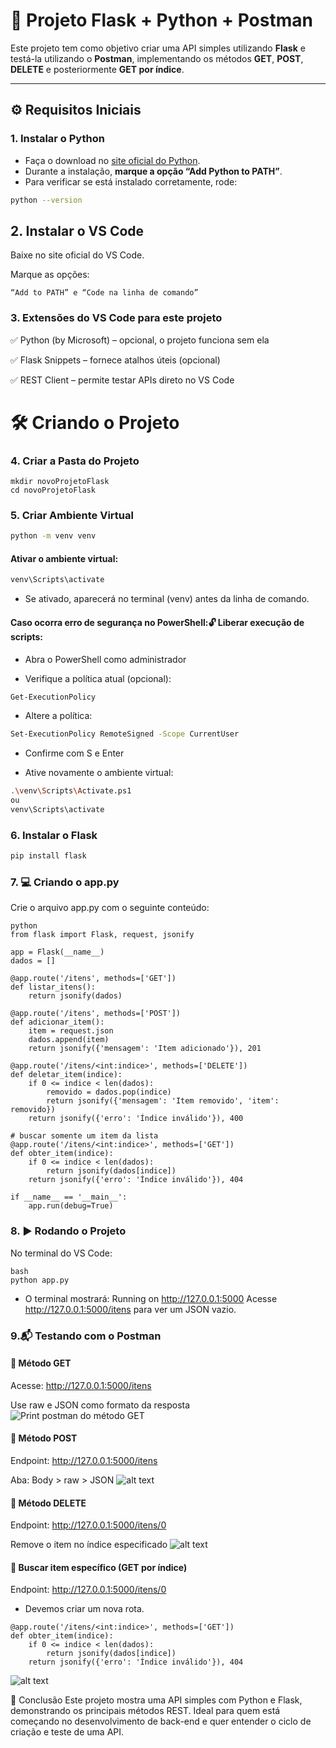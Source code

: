 # 🐍 Projeto Flask + Python + Postman

Este projeto tem como objetivo criar uma API simples utilizando **Flask** e testá-la utilizando o **Postman**, implementando os métodos **GET**, **POST**, **DELETE** e posteriormente **GET por índice**.

---

## ⚙️ Requisitos Iniciais

### 1. Instalar o Python

- Faça o download no [site oficial do Python](https://www.python.org/).
- Durante a instalação, **marque a opção “Add Python to PATH”**.
- Para verificar se está instalado corretamente, rode:

```bash
python --version
```
## 2. Instalar o VS Code
Baixe no site oficial do VS Code.

Marque as opções:

    “Add to PATH” e “Code na linha de comando”

### 3. Extensões do VS Code para este projeto
✅ Python (by Microsoft) – opcional, o projeto funciona sem ela

✅ Flask Snippets – fornece atalhos úteis (opcional)

✅ REST Client – permite testar APIs direto no VS Code

# 🛠️ Criando o Projeto
### 4. Criar a Pasta do Projeto
    mkdir novoProjetoFlask
    cd novoProjetoFlask

### 5. Criar Ambiente Virtual
```bash
python -m venv venv
```
    
#### Ativar o ambiente virtual:

```bash
venv\Scripts\activate
```
- Se ativado, aparecerá no terminal (venv) antes da linha de comando.

#### Caso ocorra erro de segurança no PowerShell:🔓 Liberar execução de scripts:
- Abra o PowerShell como administrador

- Verifique a política atual (opcional):

```bash
Get-ExecutionPolicy
```
- Altere a política:

```bash
Set-ExecutionPolicy RemoteSigned -Scope CurrentUser
```
- Confirme com S e Enter

- Ative novamente o ambiente virtual:

```bash
.\venv\Scripts\Activate.ps1
ou
venv\Scripts\activate 
```

### 6. Instalar o Flask
```bash
pip install flask
```
### 7. 💻 Criando o app.py
Crie o arquivo app.py com o seguinte conteúdo:
```
python
from flask import Flask, request, jsonify

app = Flask(__name__)
dados = []

@app.route('/itens', methods=['GET'])
def listar_itens():
    return jsonify(dados)

@app.route('/itens', methods=['POST'])
def adicionar_item():
    item = request.json
    dados.append(item)
    return jsonify({'mensagem': 'Item adicionado'}), 201

@app.route('/itens/<int:indice>', methods=['DELETE'])
def deletar_item(indice):
    if 0 <= indice < len(dados):
        removido = dados.pop(indice)
        return jsonify({'mensagem': 'Item removido', 'item': removido})
    return jsonify({'erro': 'Índice inválido'}), 400

# buscar somente um item da lista
@app.route('/itens/<int:indice>', methods=['GET'])
def obter_item(indice):
    if 0 <= indice < len(dados):
        return jsonify(dados[indice])
    return jsonify({'erro': 'Índice inválido'}), 404

if __name__ == '__main__':
    app.run(debug=True)

```
### 8. ▶️ Rodando o Projeto
No terminal do VS Code:
```
bash
python app.py
```
- O terminal mostrará:
Running on http://127.0.0.1:5000
Acesse http://127.0.0.1:5000/itens para ver um JSON vazio.

### 9.📬 Testando com o Postman
#### 🔹 Método GET
Acesse: http://127.0.0.1:5000/itens

Use raw e JSON como formato da resposta
![Print postman do método GET](image.png)

#### 🔹 Método POST
Endpoint: http://127.0.0.1:5000/itens

Aba: Body > raw > JSON
![alt text](image-1.png)

#### 🔹 Método DELETE
Endpoint: http://127.0.0.1:5000/itens/0

Remove o item no índice especificado
![alt text](image-2.png)

#### 🔹 Buscar item específico (GET por índice)
Endpoint: http://127.0.0.1:5000/itens/0
- Devemos criar um nova rota.
```
@app.route('/itens/<int:indice>', methods=['GET'])
def obter_item(indice):
    if 0 <= indice < len(dados):
        return jsonify(dados[indice])
    return jsonify({'erro': 'Índice inválido'}), 404
```
![alt text](image-3.png)


🧠 Conclusão
Este projeto mostra uma API simples com Python e Flask, demonstrando os principais métodos REST. Ideal para quem está começando no desenvolvimento de back-end e quer entender o ciclo de criação e teste de uma API.